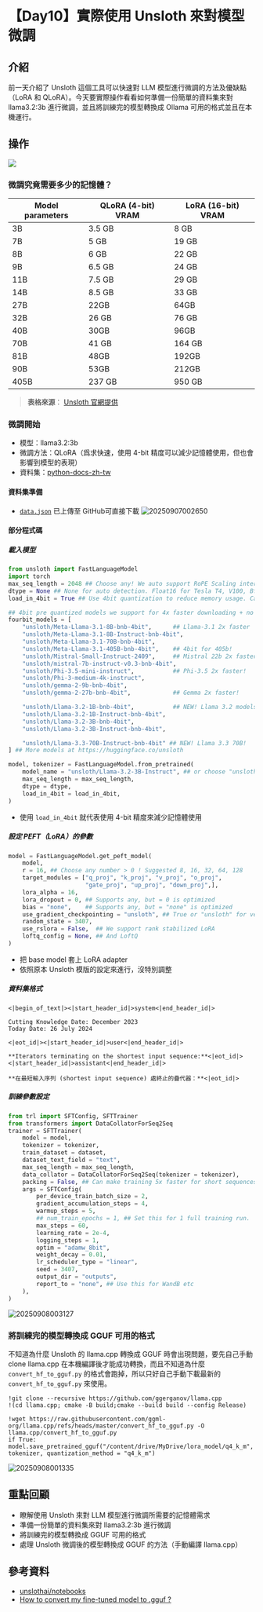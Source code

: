 # 【Day10】實際使用 Unsloth 來對模型微調

## 介紹

前一天介紹了 Unsloth 這個工具可以快速對 LLM 模型進行微調的方法及優缺點（LoRA 和 QLoRA）。今天要實際操作看看如何準備一份簡單的資料集來對 llama3.2:3b 進行微調，並且將訓練完的模型轉換成 Ollama 可用的格式並且在本機運行。

## 操作

[![](https://colab.research.google.com/assets/colab-badge.svg)](https://hsiangjenli.github.io/2025-it-help-ironman/challenges/Llama3_2_%283B%29_Unsloth.html)

### 微調究竟需要多少的記憶體？

| Model parameters | QLoRA (4-bit) VRAM | LoRA (16-bit) VRAM |
| ---------------- | ------------------ | ------------------ |
| 3B               | 3.5 GB             | 8 GB               |
| 7B               | 5 GB               | 19 GB              |
| 8B               | 6 GB               | 22 GB              |
| 9B               | 6.5 GB             | 24 GB              |
| 11B              | 7.5 GB             | 29 GB              |
| 14B              | 8.5 GB             | 33 GB              |
| 27B              | 22GB               | 64GB               |
| 32B              | 26 GB              | 76 GB              |
| 40B              | 30GB               | 96GB               |
| 70B              | 41 GB              | 164 GB             |
| 81B              | 48GB               | 192GB              |
| 90B              | 53GB               | 212GB              |
| 405B             | 237 GB             | 950 GB             |

> **表格來源**： [Unsloth 官網提供](https://docs.unsloth.ai/get-started/beginner-start-here/unsloth-requirements)

### 微調開始

- 模型：llama3.2:3b
- 微調方法：QLoRA（爲求快速，使用 4-bit 精度可以減少記憶體使用，但也會影響到模型的表現）
- 資料集：[python-docs-zh-tw](https://github.com/python/python-docs-zh-tw)

#### 資料集準備

- [`data.json`](https://hsiangjenli.github.io/2025-it-help-ironman/_static/data/data.json) 已上傳至 GitHub可直接下載
![20250907002650](https://raw.githubusercontent.com/hsiangjenli/pic-bed/main/images/20250907002650.png)

#### 部分程式碼

##### 載入模型

```python
from unsloth import FastLanguageModel
import torch
max_seq_length = 2048 ## Choose any! We auto support RoPE Scaling internally!
dtype = None ## None for auto detection. Float16 for Tesla T4, V100, Bfloat16 for Ampere+
load_in_4bit = True ## Use 4bit quantization to reduce memory usage. Can be False.

## 4bit pre quantized models we support for 4x faster downloading + no OOMs.
fourbit_models = [
    "unsloth/Meta-Llama-3.1-8B-bnb-4bit",      ## Llama-3.1 2x faster
    "unsloth/Meta-Llama-3.1-8B-Instruct-bnb-4bit",
    "unsloth/Meta-Llama-3.1-70B-bnb-4bit",
    "unsloth/Meta-Llama-3.1-405B-bnb-4bit",    ## 4bit for 405b!
    "unsloth/Mistral-Small-Instruct-2409",     ## Mistral 22b 2x faster!
    "unsloth/mistral-7b-instruct-v0.3-bnb-4bit",
    "unsloth/Phi-3.5-mini-instruct",           ## Phi-3.5 2x faster!
    "unsloth/Phi-3-medium-4k-instruct",
    "unsloth/gemma-2-9b-bnb-4bit",
    "unsloth/gemma-2-27b-bnb-4bit",            ## Gemma 2x faster!

    "unsloth/Llama-3.2-1B-bnb-4bit",           ## NEW! Llama 3.2 models
    "unsloth/Llama-3.2-1B-Instruct-bnb-4bit",
    "unsloth/Llama-3.2-3B-bnb-4bit",
    "unsloth/Llama-3.2-3B-Instruct-bnb-4bit",

    "unsloth/Llama-3.3-70B-Instruct-bnb-4bit" ## NEW! Llama 3.3 70B!
] ## More models at https://huggingface.co/unsloth

model, tokenizer = FastLanguageModel.from_pretrained(
    model_name = "unsloth/Llama-3.2-3B-Instruct", ## or choose "unsloth/Llama-3.2-1B-Instruct"
    max_seq_length = max_seq_length,
    dtype = dtype,
    load_in_4bit = load_in_4bit,
)
```

- 使用 `load_in_4bit` 就代表使用 4-bit 精度來減少記憶體使用

##### 設定 PEFT（LoRA）的參數

```python
model = FastLanguageModel.get_peft_model(
    model,
    r = 16, ## Choose any number > 0 ! Suggested 8, 16, 32, 64, 128
    target_modules = ["q_proj", "k_proj", "v_proj", "o_proj",
                      "gate_proj", "up_proj", "down_proj",],
    lora_alpha = 16,
    lora_dropout = 0, ## Supports any, but = 0 is optimized
    bias = "none",    ## Supports any, but = "none" is optimized
    use_gradient_checkpointing = "unsloth", ## True or "unsloth" for very long context
    random_state = 3407,
    use_rslora = False,  ## We support rank stabilized LoRA
    loftq_config = None, ## And LoftQ
)
```

- 把 base model 套上 LoRA adapter
- 依照原本 Unsloth 模版的設定來進行，沒特別調整

##### 資料集格式

```shell
<|begin_of_text|><|start_header_id|>system<|end_header_id|>

Cutting Knowledge Date: December 2023
Today Date: 26 July 2024

<|eot_id|><|start_header_id|>user<|end_header_id|>

**Iterators terminating on the shortest input sequence:**<|eot_id|><|start_header_id|>assistant<|end_header_id|>

**在最短輸入序列 (shortest input sequence) 處終止的疊代器：**<|eot_id|>
```

##### 訓練參數設定

```python
from trl import SFTConfig, SFTTrainer
from transformers import DataCollatorForSeq2Seq
trainer = SFTTrainer(
    model = model,
    tokenizer = tokenizer,
    train_dataset = dataset,
    dataset_text_field = "text",
    max_seq_length = max_seq_length,
    data_collator = DataCollatorForSeq2Seq(tokenizer = tokenizer),
    packing = False, ## Can make training 5x faster for short sequences.
    args = SFTConfig(
        per_device_train_batch_size = 2,
        gradient_accumulation_steps = 4,
        warmup_steps = 5,
        ## num_train_epochs = 1, ## Set this for 1 full training run.
        max_steps = 60,
        learning_rate = 2e-4,
        logging_steps = 1,
        optim = "adamw_8bit",
        weight_decay = 0.01,
        lr_scheduler_type = "linear",
        seed = 3407,
        output_dir = "outputs",
        report_to = "none", ## Use this for WandB etc
    ),
)
```

![20250908003127](https://raw.githubusercontent.com/hsiangjenli/pic-bed/main/images/20250908003127.png)

### 將訓練完的模型轉換成 GGUF 可用的格式

不知道為什麼 Unsloth 的 llama.cpp 轉換成 GGUF 時會出現問題，要先自己手動 clone llama.cpp 在本機編譯後才能成功轉換，而且不知道為什麼 `convert_hf_to_gguf.py` 的格式會跑掉，所以只好自己手動下載最新的 `convert_hf_to_gguf.py` 來使用。

```shell
!git clone --recursive https://github.com/ggerganov/llama.cpp
!(cd llama.cpp; cmake -B build;cmake --build build --config Release)
```

```shell
!wget https://raw.githubusercontent.com/ggml-org/llama.cpp/refs/heads/master/convert_hf_to_gguf.py -O llama.cpp/convert_hf_to_gguf.py
if True: model.save_pretrained_gguf("/content/drive/MyDrive/lora_model/q4_k_m", tokenizer, quantization_method = "q4_k_m")
```

![20250908001335](https://raw.githubusercontent.com/hsiangjenli/pic-bed/main/images/20250908001335.png)

## 重點回顧

- 瞭解使用 Unsloth 來對 LLM 模型進行微調所需要的記憶體需求
- 準備一份簡單的資料集來對 llama3.2:3b 進行微調
- 將訓練完的模型轉換成 GGUF 可用的格式
- 處理 Unsloth 微調後的模型轉換成 GGUF 的方法（手動編譯 llama.cpp）

## 參考資料

- [unslothai/notebooks](https://github.com/unslothai/notebooks)
- [How to convert my fine-tuned model to .gguf ?](https://www.reddit.com/r/LocalLLaMA/comments/1amjx77/how_to_convert_my_finetuned_model_to_gguf/)
